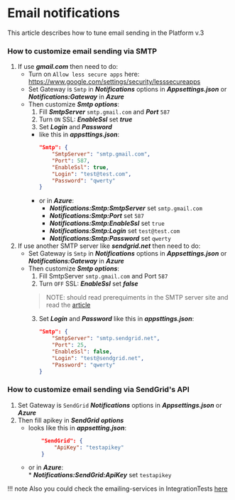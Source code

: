 # Email notifications
This article describes how to tune email sending  in the Platform v.3

### How to customize email sending via SMTP
1. If use **_gmail.com_** then need to do:
    * Turn on `Allow less secure apps` here: https://www.google.com/settings/security/lesssecureapps
    * Set Gateway is `Smtp` in **_Notifications_** options in **_Appsettings.json_** or **_Notifications:Gateway_** in **_Azure_**
    * Then customize **_Smtp options_**:
        1. Fill **_SmtpServer_** `smtp.gmail.com` and **_Port_** `587`
        2. Turn `ON` SSL: **_EnableSsl_** set **_true_**
        3. Set **_Login_** and **_Password_**
        * like this in **_appsttings.json_**:
            ```json
            "Smtp": {
                "SmtpServer": "smtp.gmail.com",
                "Port": 587,
                "EnableSsl": true,
                "Login": "test@test.com",
                "Password": "qwerty"
            }
            ```
        * or in **_Azure_**:    
            * **_Notifications:Smtp:SmtpServer_** set `smtp.gmail.com`
            * **_Notifications:Smtp:Port_** set `587`
            * **_Notifications:Smtp:EnableSsl_** set `true`
            * **_Notifications:Smtp:Login_** set `test@test.com`
            * **_Notifications:Smtp:Password_** set `qwerty`
2. If use another SMTP server like **_sendgrid.net_** then need to do:
    * Set Gateway is `Smtp` in **_Notifications_** options in **_Appsettings.json_** or **_Notifications:Gateway_** in **_Azure_**
    * Then customize **_Smtp options_**:
        1. Fill SmtpServer `smtp.gmail.com` and Port `587`
        2. Turn `OFF` SSL: **_EnableSsl_** set **_false_** 
        > NOTE: should read prerequiments in the SMTP server site and read the [article](https://docs.microsoft.com/en-us/dotnet/api/system.net.mail.smtpclient.enablessl?view=netcore-3.0) 
        3. Set **_Login_** and **_Password_**
        like this in **_appsttings.json_**:
            ```json
            "Smtp": {
                "SmtpServer": "smtp.sendgrid.net",
                "Port": 25,
                "EnableSsl": false,
                "Login": "test@sendgrid.net",
                "Password": "qwerty"
            }
            ```

### How to customize email sending via SendGrid's API
1. Set Gateway is `SendGrid` **_Notifications_** options in **_Appsettings.json_** or **_Azure_**
2. Then fill apikey in **_SendGrid options_**
    * looks like this in **_appsetting.json_**:
        ```json
            "SendGrid": {
                "ApiKey": "testapikey"
            }
        ```
    * or in **_Azure_**:    
            * **_Notifications:SendGrid:ApiKey_** set `testapikey`    

!!! note
    Also you could check the emailing-services in IntegrationTests [here](https://github.com/VirtoCommerce/vc-module-notification/blob/master/tests/VirtoCommerce.NotificationsModule.Tests/IntegrationTests/NotificationSenderIntegrationTests.cs)
